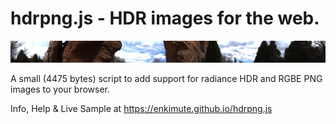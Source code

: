 # hdrpng.js - HDR images for the web.

<IMG SRC="hdrpng.jpg">

A small (4475 bytes) script to add support for radiance HDR and RGBE PNG images to your browser.

Info, Help & Live Sample at <https://enkimute.github.io/hdrpng.js>
